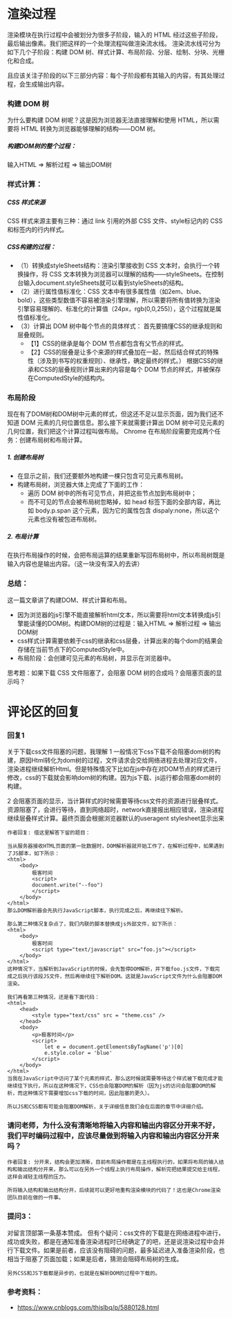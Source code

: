 # 渲染过程
渲染模块在执行过程中会被划分为很多子阶段，输入的 HTML 经过这些子阶段，最后输出像素。我们把这样的一个处理流程叫做渲染流水线。
渲染流水线可分为如下几个子阶段：构建 DOM 树、样式计算、布局阶段、分层、绘制、分块、光栅化和合成。

且应该关注子阶段的以下三部分内容：每个子阶段都有其输入的内容，有其处理过程，会生成输出内容。


### 构建 DOM 树
为什么要构建 DOM 树呢？这是因为浏览器无法直接理解和使用 HTML，所以需要将 HTML 转换为浏览器能够理解的结构——DOM 树。

##### 构建DOM树的整个过程：
输入HTML => 解析过程 => 输出DOM树


### 样式计算：
##### CSS 样式来源
CSS 样式来源主要有三种：通过 link 引用的外部 CSS 文件、style标记内的 CSS和标签内的行内样式。

##### CSS构建的过程：
- （1）转换成styleSheets结构：渲染引擎接收到 CSS 文本时，会执行一个转换操作，将 CSS 文本转换为浏览器可以理解的结构——styleSheets。在控制台输入document.styleSheets就可以看到styleSheets的结构。
- （2）进行属性值标准化：CSS 文本中有很多属性值（如2em、blue、bold），这些类型数值不容易被渲染引擎理解，所以需要将所有值转换为渲染引擎容易理解的、标准化的计算值（24px，rgb(0,0,255)），这个过程就是属性值标准化。
- （3）计算出 DOM 树中每个节点的具体样式：
首先要搞懂CSS的继承规则和层叠规则。
    - 【1】CSS的继承是每个 DOM 节点都包含有父节点的样式。
    - 【2】CSS的层叠是让多个来源的样式叠加在一起，然后结合样式的特殊性（涉及到书写的权重规则）、继承性，确定最终的样式。）
    根据CSS的继承和CSS的层叠规则计算出来的内容是每个 DOM 节点的样式，并被保存在ComputedStyle的结构内。


### 布局阶段
现在有了DOM树和DOM树中元素的样式，但这还不足以显示页面，因为我们还不知道 DOM 元素的几何位置信息。那么接下来就需要计算出 DOM 树中可见元素的几何位置，我们把这个计算过程叫做布局。
Chrome 在布局阶段需要完成两个任务：创建布局树和布局计算。

##### 1. 创建布局树
- 在显示之前，我们还要额外地构建一棵只包含可见元素布局树。
- 构建布局树，浏览器大体上完成了下面的工作：
    - 遍历 DOM 树中的所有可见节点，并把这些节点加到布局树中；
    - 而不可见的节点会被布局树忽略掉，如 head 标签下面的全部内容，再比如 body.p.span 这个元素，因为它的属性包含 dispaly:none，所以这个元素也没有被包进布局树。

##### 2. 布局计算

在执行布局操作的时候，会把布局运算的结果重新写回布局树中，所以布局树既是输入内容也是输出内容。（这一块没有深入的去讲）


### 总结：
这一篇文章讲了构建DOM、样式计算和布局。
- 因为浏览器的js引擎不能直接解析html文本，所以需要将html文本转换成js引擎能读懂的DOM树。构建DOM树的过程是：输入HTML => 解析过程 => 输出DOM树
- css样式计算需要依赖于css的继承和css层叠，计算出来的每个dom的结果会存储在当前节点下的ComputedStyle中。
- 布局阶段：会创建可见元素的布局树，并显示在浏览器中。





思考题：如果下载 CSS 文件阻塞了，会阻塞 DOM 树的合成吗？会阻塞页面的显示吗？
# 评论区的回复

### 回复1
关于下载css文件阻塞的问题，我理解
1 一般情况下css下载不会阻塞dom树的构建，原因Html转化为dom树的过程，文件请求会交给网络进程去处理对应文件，渲染进程继续解析Html。但是特殊情况下比如在js中存在对DOM节点的样式进行修改，css的下载就会影响dom树的构建。因为js下载、js运行都会阻塞dom树的构建。

2 会阻塞页面的显示，当计算样式的时候需要等待css文件的资源进行层叠样式。资源阻塞了，会进行等待，直到网络超时，network直接报出相应错误，渲染进程继续层叠样式计算。最终页面会根据浏览器默认的useragent stylesheet显示出来
```
作者回复: 借这里解答下留的题目：

当从服务器接收HTML页面的第一批数据时，DOM解析器就开始工作了，在解析过程中，如果遇到了JS脚本，如下所示：
<html>
    <body>
        极客时间
        <script>
        document.write("--foo")
        </script>
    </body>
</html>
那么DOM解析器会先执行JavaScript脚本，执行完成之后，再继续往下解析。

那么第二种情况复杂点了，我们内联的脚本替换成js外部文件，如下所示：
<html>
    <body>
        极客时间
        <script type="text/javascript" src="foo.js"></script>
    </body>
</html>
这种情况下，当解析到JavaScript的时候，会先暂停DOM解析，并下载foo.js文件，下载完成之后执行该段JS文件，然后再继续往下解析DOM。这就是JavaScript文件为什么会阻塞DOM渲染。

我们再看第三种情况，还是看下面代码：
<html>
    <head>
        <style type="text/css" src = "theme.css" />
    </head>
    <body>
        <p>极客时间</p>
        <script>
            let e = document.getElementsByTagName('p')[0]
            e.style.color = 'blue'
        </script>
    </body>
</html>
当我在JavaScript中访问了某个元素的样式，那么这时候就需要等待这个样式被下载完成才能继续往下执行，所以在这种情况下，CSS也会阻塞DOM的解析（因为js的访问会阻塞DOM的解析，而这种情况下需要增加css下载的时间，因此阻塞的更久）。

所以JS和CSS都有可能会阻塞DOM解析，关于详细信息我们会在后面的章节中详细介绍。
```

### 请问老师，为什么没有清晰地将输入内容和输出内容区分开来不好，我们平时编码过程中，应该尽量做到将输入内容和输出内容区分开来吗？
```
作者回复: 分开来，结构会更加清晰，目前布局操作都是在主线程执行的，如果将布局的输入结构和输出结构分开来，那么可以在另外一个线程上执行布局操作，解析完把结果提交给主线程，这样会减轻主线程的压力。

所将输入结构和输出结构分开，后续就可以更好地重构渲染模块的代码了！这也是Chrome渲染团队目前在做的一件事。
```

### 提问3：
对留言顶部第一条基本赞成。
但有个疑问：css文件的下载是在网络进程中进行，成功或失败，都是在通知准备渲染进程时已经确定了的吧，还是说渲染过程中会并行下载文件。如果是前者，应该没有阻碍的问题，最多延迟进入准备渲染阶段，也相当于阻塞了页面加载；如果是后者，猜测会阻碍布局树的生成。
```
另外CSS和JS下载都是异步的，也就是在解析DOM的过程中下载的。
```





### 参考资料：
- https://www.cnblogs.com/thislbq/p/5880128.html

